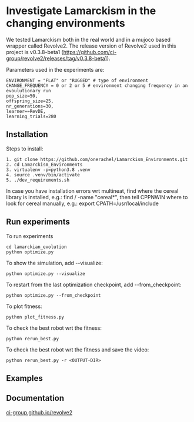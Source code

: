 # Investigate Lamarckism in the changing environments
We tested Lamarckism both in the real world and in a mujoco based wrapper called Revolve2. The release version of Revolve2 used in this project is v0.3.8-beta1 (https://github.com/ci-group/revolve2/releases/tag/v0.3.8-beta1).

Parameters used in the experiments are:
``` 
ENVIRONMENT = "FLAT" or "RUGGED" # type of environment
CHANGE_FREQUENCY = 0 or 2 or 5 # environment changing frequency in an evoulutionary run
pop_size=50,
offspring_size=25,
nr_generations=30,
learner==RevDE,
learning_trials=280
``` 
## Installation 
Steps to install:
``` 
1. git clone https://github.com/onerachel/Lamarckism_Environments.git
2. cd Lamarckism_Environments
3. virtualenv -p=python3.8 .venv
4. source .venv/bin/activate
5. ./dev_requirements.sh
``` 
In case you have installation errors wrt multineat, find where the cereal library is installed, e.g.: find / -name "cereal*", then tell CPPNWIN where to look for cereal manually, e.g.: export CPATH=/usr/local/include

## Run experiments 
To run experiments
``` 
cd lamarckian_evolution
python optimize.py
``` 
To show the simulation, add --visualize: 
``` 
python optimize.py --visualize
``` 
To restart from the last optimization checkpoint, add --from_checkpoint: 
``` 
python optimize.py --from_checkpoint
``` 
To plot fitness:
``` 
python plot_fitness.py
``` 
To check the best robot wrt the fitness:
``` 
python rerun_best.py
```
To check the best robot wrt the fitness and save the video:
``` 
python rerun_best.py -r <OUTPUT-DIR>
```

## Examples


## Documentation 

[ci-group.github.io/revolve2](https://ci-group.github.io/revolve2/) 

